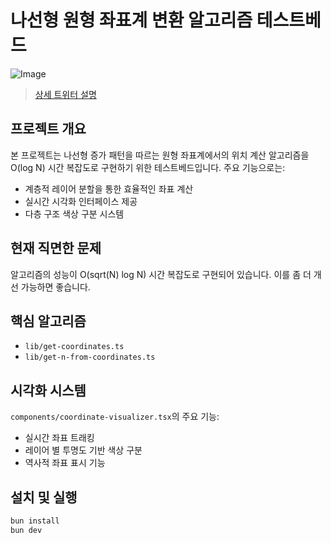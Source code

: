 # 나선형 원형 좌표계 변환 알고리즘 테스트베드

![Image](https://pbs.twimg.com/media/GkRclL2WwAAJmwy?format=jpg&name=large)

> [상세 트위터 설명](https://x.com/hmmhmm_hm/status/1890693943710396921)

## 프로젝트 개요

본 프로젝트는 나선형 증가 패턴을 따르는 원형 좌표계에서의 위치 계산 알고리즘을 O(log N) 시간 복잡도로 구현하기 위한 테스트베드입니다. 주요 기능으로는:

- 계층적 레이어 분할을 통한 효율적인 좌표 계산
- 실시간 시각화 인터페이스 제공
- 다층 구조 색상 구분 시스템

## 현재 직면한 문제

알고리즘의 성능이 O(sqrt(N) log N) 시간 복잡도로 구현되어 있습니다. 이를 좀 더 개선 가능하면 좋습니다.

## 핵심 알고리즘

- `lib/get-coordinates.ts`
- `lib/get-n-from-coordinates.ts`

## 시각화 시스템

`components/coordinate-visualizer.tsx`의 주요 기능:

- 실시간 좌표 트래킹
- 레이어 별 투명도 기반 색상 구분
- 역사적 좌표 표시 기능

## 설치 및 실행

```bash
bun install
bun dev
```
